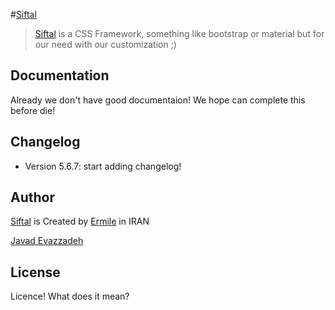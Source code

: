 #[Siftal]
> [Siftal] is a CSS Framework, something like bootstrap or material but for our need with our customization ;)


Documentation
-------------
Already we don't have good documentaion! We hope can complete this before die!


Changelog
---------
 * Version 5.6.7: start adding changelog!


Author
------
[Siftal] is Created by [Ermile] in IRAN

[Javad Evazzadeh]


License
-------
Licence! What does it mean?



[Ermile]: <https://ermile.com>
[Siftal]: <http://siftal.ir>
[Javad Evazzadeh]: <http://evazzadeh.com>
